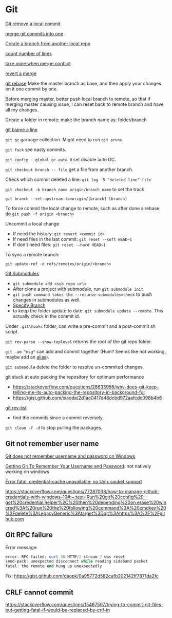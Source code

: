 # Git

[Git remove a local commit](http://stackoverflow.com/questions/5097456/throw-away-local-commits-in-git)

[merge git commits into one](http://gitready.com/advanced/2009/02/10/squashing-commits-with-rebase.html)

[Create a branch from another local repo](http://stackoverflow.com/questions/10603671/git-how-to-add-a-local-repo-and-treat-it-as-a-remote-one)

[count number of lines](http://stackoverflow.com/questions/26881441/can-you-get-the-number-of-lines-of-code-from-a-github-repository)

[take mine when merge conflict](https://stackoverflow.com/questions/914939/simple-tool-to-accept-theirs-or-accept-mine-on-a-whole-file-using-git)

[revert a merge](https://stackoverflow.com/questions/7099833/how-to-revert-a-merge-commit-thats-already-pushed-to-remote-branch)

[git rebase](https://git-scm.com/book/en/v2/Git-Branching-Rebasing)
Make the master branch as base, and then apply your changes on it one commit by one.

Before merging master, better push local branch to remote, so that if merging master causing issue, I can reset back to remote branch and have all my changes.

Create a folder in remote: make the branch name as: folder/branch

[git blame a line](https://stackoverflow.com/questions/13692072/git-blame-committed-line)

`git gc` garbage collection. Might need to run `git prune`.

`git fsck` see nasty commits.

`git config --global gc.auto 0` set disable auto GC.

`git checkout branch -- file` get a file from another branch.

Check which commit deleted a line: `git log -S "deleted line" file`

`git checkout -b branch_name origin/branch_name` to set the track

`git branch --set-upstream-to=origin/[branch] [branch]`

To force commit the local change to remote, such as after done a rebase, do `git push -f origin <branch>`

Uncommit a local change

- If need the history: `git revert <commit id>`
- If need files in the last commit: `git reset --soft HEAD~1`
- If don't need files: `git reset --hard HEAD~1`

To sync a remote branch:

`git update-ref -d refs/remotes/origin/<branch>`

[Git Submodules](https://git-scm.com/book/en/v2/Git-Tools-Submodules)

- `git submodule add <sub repo url>`
- After clone a project with submodule, run `git submodule init`
- `git push command takes the --recurse-submodules=check` to push changes in submodules as well.
- [Specify Branch](https://stackoverflow.com/questions/1777854/how-can-i-specify-a-branch-tag-when-adding-a-git-submodule#:~:text=git%20submodule%20add%20-b%20is%20not%20some%20magically,commit%20of%20a%20specified%20branch%20before%20populating%20it.)
- to keep the folder update to date: `git submodule update --remote`. This actually check in the commit id.

Under `.git\hooks` folder, can write a pre-commit and a post-commit sh script.

`git rev-parse --show-toplevel` returns the root of the git repo folder.

`git -am "msg"` can add and commit together (Hum? Seems like not working, maybe add an [alias](https://stackoverflow.com/questions/2419249/how-can-i-stage-and-commit-all-files-including-newly-added-files-using-a-singl)).

`git submodule` delete the folder to resolve un-commited changes.

git stuck at auto packing the repository for optimum performance

- <https://stackoverflow.com/questions/28633956/why-does-git-keep-telling-me-its-auto-packing-the-repository-in-background-for>
- <https://gist.github.com/xiaoda/2d1ae0417d48dcbd972aafcdc098b4b6>

[git rev-list](https://git-scm.com/docs/git-rev-list)

- find the commits since a commit reversely.

`git clean -f -d` to stop pulling the packages.

## Git not remember user name

[Git does not remember username and password on Windows](https://snede.net/git-does-not-remember-username-password/#:~:text=Git%20does%20not%20remember%20username%20and%20password%20on,%E2%80%9Crun%20command%E2%80%9D%20and%20open%20the%20key%20manager%20)

[Getting Git To Remember Your Username and Password](https://xp-dev.com/docs/user-guide/repositories/remember-username-password.html#:~:text=To%20get%20your%20Git%20client%20to%20remember%20your,you%20can%20do%20so%20by%20specifying%20a%20--timeout%3D%3A): not natively working on windows

[Error fatal: credential-cache unavailable; no Unix socket support](https://stackoverflow.com/questions/67951554/error-fatal-credential-cache-unavailable-no-unix-socket-support)

<https://stackoverflow.com/questions/77287038/how-to-manage-github-credentials-with-windows-10#:~:text=Run%20git%20config%20--get%20credential.helper%2C%20then%20depending%20on,erase%20wincred%3A%20run%20the%20following%20command%3A%20cmdkey%20%2Fdelete%3ALegacyGeneric%3Atarget%3Dgit%3Ahttps%3A%2F%2Fgithub.com>

## Git RPC failure

Error message:

```powershell
error: RPC failed; curl 56 HTTP/2 stream 7 was reset
send-pack: unexpected disconnect while reading sideband packet
fatal: the remote end hung up unexpectedly
```

Fix: <https://gist.github.com/daopk/0a95772d582cafb202142ff7871da2fc>

## CRLF cannot commit

<https://stackoverflow.com/questions/15467507/trying-to-commit-git-files-but-getting-fatal-lf-would-be-replaced-by-crlf-in>